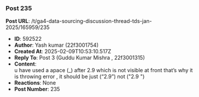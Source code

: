 ### Post 235
**Post URL**: /t/ga4-data-sourcing-discussion-thread-tds-jan-2025/165959/235
- **ID**: 592522
- **Author**: Yash kumar (22f3001754)
- **Created At**: 2025-02-09T10:53:10.517Z
- **Reply To**: Post 3 (Guddu Kumar Mishra , 22f3001315)
- **Content**:  
  u have used a apace (_) after 2.9  which is not visible at front that’s why it is throwing error , it should be just (“2.9”) not ("2.9 ")
- **Reactions**: None
- **Post Number**: 235

